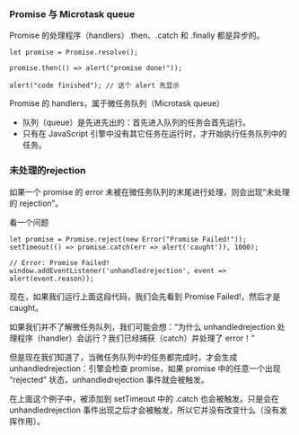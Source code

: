 ### Promise 与 Microtask queue
Promise 的处理程序（handlers）.then、.catch 和 .finally 都是异步的。

```
let promise = Promise.resolve();

promise.then(() => alert("promise done!"));

alert("code finished"); // 这个 alert 先显示
```

Promise 的 handlers，属于微任务队列（Microtask queue）
- 队列（queue）是先进先出的：首先进入队列的任务会首先运行。
- 只有在 JavaScript 引擎中没有其它任务在运行时，才开始执行任务队列中的任务。


### 未处理的rejection
如果一个 promise 的 error 未被在微任务队列的末尾进行处理，则会出现“未处理的 rejection”。

看一个问题
```
let promise = Promise.reject(new Error("Promise Failed!"));
setTimeout(() => promise.catch(err => alert('caught')), 1000);

// Error: Promise Failed!
window.addEventListener('unhandledrejection', event => alert(event.reason));
```
现在，如果我们运行上面这段代码，我们会先看到 Promise Failed!，然后才是 caught。

如果我们并不了解微任务队列，我们可能会想：“为什么 unhandledrejection 处理程序（handler）会运行？我们已经捕获（catch）并处理了 error！”

但是现在我们知道了，当微任务队列中的任务都完成时，才会生成 unhandledrejection：引擎会检查 promise，如果 promise 中的任意一个出现 “rejected” 状态，unhandledrejection 事件就会被触发。

在上面这个例子中，被添加到 setTimeout 中的 .catch 也会被触发。只是会在 unhandledrejection 事件出现之后才会被触发，所以它并没有改变什么（没有发挥作用）。